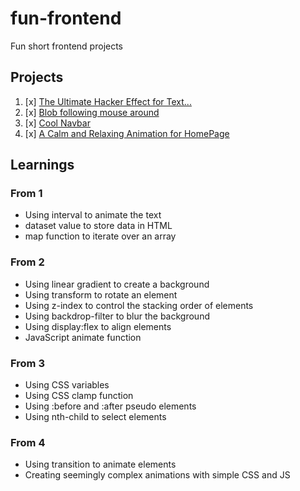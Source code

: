 # fun-frontend
Fun short frontend projects


## Projects

1. [x] [The Ultimate Hacker Effect for Text... ](https://www.youtube.com/watch?v=W5oawMJaXbU&t=39s&ab_channel=Hyperplexed)
2. [x] [Blob following mouse around](https://www.youtube.com/watch?v=kySGqoU7X-s&t=26s&ab_channel=Hyperplexed)
3. [x] [Cool Navbar](https://www.youtube.com/watch?v=oJYFRZ4cj2Q&t=154s&ab_channel=Hyperplexed)
4. [x] [A Calm and Relaxing Animation for HomePage](https://www.youtube.com/watch?v=dhfQnmGXSwU&t=1s&ab_channel=Hyperplexed)

## Learnings

### From 1

- Using interval to animate the text
- dataset value to store data in HTML
- map function to iterate over an array

### From 2

- Using linear gradient to create a background
- Using transform to rotate an element
- Using z-index to control the stacking order of elements
- Using backdrop-filter to blur the background
- Using display:flex to align elements
- JavaScript animate function

### From 3

- Using CSS variables
- Using CSS clamp function
- Using :before and :after pseudo elements
- Using nth-child to select elements

### From 4

- Using transition to animate elements
- Creating seemingly complex animations with simple CSS and JS